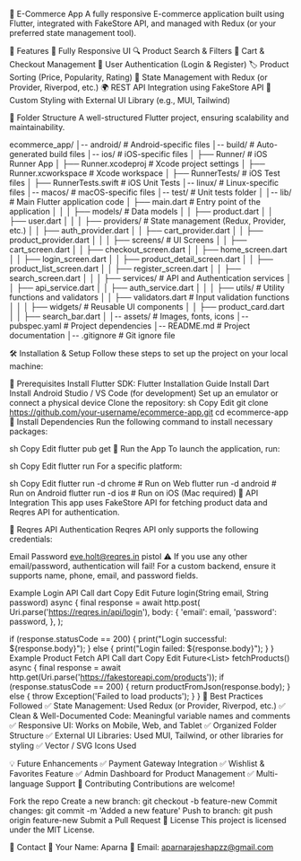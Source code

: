 🛒 E-Commerce App
A fully responsive E-commerce application built using Flutter, integrated with FakeStore API, and managed with Redux (or your preferred state management tool).

🚀 Features
📱 Fully Responsive UI
🔍 Product Search & Filters
🛒 Cart & Checkout Management
🔐 User Authentication (Login & Register)
🏷 Product Sorting (Price, Popularity, Rating)
🔄 State Management with Redux (or Provider, Riverpod, etc.)
🌍 REST API Integration using FakeStore API
🎨 Custom Styling with External UI Library (e.g., MUI, Tailwind)


📂 Folder Structure
A well-structured Flutter project, ensuring scalability and maintainability.

ecommerce_app/
│-- android/                        # Android-specific files
│-- build/                          # Auto-generated build files
│-- ios/                             # iOS-specific files
│   ├── Runner/                      # iOS Runner App
│   ├── Runner.xcodeproj             # Xcode project settings
│   ├── Runner.xcworkspace           # Xcode workspace
│   ├── RunnerTests/                  # iOS Test files
│   ├── RunnerTests.swift             # iOS Unit Tests
│-- linux/                           # Linux-specific files
│-- macos/                           # macOS-specific files
│-- test/                            # Unit tests folder
│
│-- lib/                             # Main Flutter application code
│   ├── main.dart                     # Entry point of the application
│   │
│   ├── models/                      # Data models
│   │   ├── product.dart
│   │   ├── user.dart
│   │
│   ├── providers/                   # State management (Redux, Provider, etc.)
│   │   ├── auth_provider.dart
│   │   ├── cart_provider.dart
│   │   ├── product_provider.dart
│   │
│   ├── screens/                     # UI Screens
│   │   ├── cart_screen.dart
│   │   ├── checkout_screen.dart
│   │   ├── home_screen.dart
│   │   ├── login_screen.dart
│   │   ├── product_detail_screen.dart
│   │   ├── product_list_screen.dart
│   │   ├── register_screen.dart
│   │   ├── search_screen.dart
│   │
│   ├── services/                    # API and Authentication services
│   │   ├── api_service.dart
│   │   ├── auth_service.dart
│   │
│   ├── utils/                        # Utility functions and validators
│   │   ├── validators.dart           # Input validation functions
│   │
│   ├── widgets/                      # Reusable UI components
│   │   ├── product_card.dart
│   │   ├── search_bar.dart
│
│-- assets/                          # Images, fonts, icons
│-- pubspec.yaml                      # Project dependencies
│-- README.md                         # Project documentation
│-- .gitignore                        # Git ignore file

🛠️ Installation & Setup
Follow these steps to set up the project on your local machine:

📌 Prerequisites
Install Flutter SDK: Flutter Installation Guide
Install Dart
Install Android Studio / VS Code (for development)
Set up an emulator or connect a physical device
Clone the repository:
sh
Copy
Edit
git clone https://github.com/your-username/ecommerce-app.git
cd ecommerce-app
📌 Install Dependencies
Run the following command to install necessary packages:

sh
Copy
Edit
flutter pub get
📌 Run the App
To launch the application, run:

sh
Copy
Edit
flutter run
For a specific platform:

sh
Copy
Edit
flutter run -d chrome   # Run on Web
flutter run -d android  # Run on Android
flutter run -d ios      # Run on iOS (Mac required)
🔗 API Integration
This app uses FakeStore API for fetching product data and Reqres API for authentication.

📌 Reqres API Authentication
Reqres API only supports the following credentials:

Email	Password
eve.holt@reqres.in	pistol
⚠ If you use any other email/password, authentication will fail!
For a custom backend, ensure it supports name, phone, email, and password fields.

Example Login API Call
dart
Copy
Edit
Future<void> login(String email, String password) async {
  final response = await http.post(
    Uri.parse('https://reqres.in/api/login'),
    body: {
      'email': email,
      'password': password,
    },
  );
  
  if (response.statusCode == 200) {
    print("Login successful: ${response.body}");
  } else {
    print("Login failed: ${response.body}");
  }
}
Example Product Fetch API Call
dart
Copy
Edit
Future<List<Product>> fetchProducts() async {
  final response = await http.get(Uri.parse('https://fakestoreapi.com/products'));
  if (response.statusCode == 200) {
    return productFromJson(response.body);
  } else {
    throw Exception('Failed to load products');
  }
}
📝 Best Practices Followed
✅ State Management: Used Redux (or Provider, Riverpod, etc.)
✅ Clean & Well-Documented Code: Meaningful variable names and comments
✅ Responsive UI: Works on Mobile, Web, and Tablet
✅ Organized Folder Structure
✅ External UI Libraries: Used MUI, Tailwind, or other libraries for styling
✅ Vector / SVG Icons Used

💡 Future Enhancements
✅ Payment Gateway Integration
✅ Wishlist & Favorites Feature
✅ Admin Dashboard for Product Management
✅ Multi-language Support
🤝 Contributing
Contributions are welcome!

Fork the repo
Create a new branch: git checkout -b feature-new
Commit changes: git commit -m 'Added a new feature'
Push to branch: git push origin feature-new
Submit a Pull Request
📜 License
This project is licensed under the MIT License.

📧 Contact
👤 Your Name: Aparna
📧 Email: aparnarajeshapzz@gmail.com
